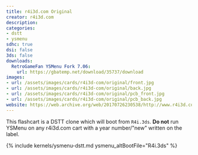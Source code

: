 ```yaml
---
title: r4i3d.com Original
creator: r4i3d.com
description:
categories:
- dstt
- ysmenu
sdhc: true
dsi: false
3ds: false
downloads:
  RetroGameFan YSMenu Fork 7.06:
    url: https://gbatemp.net/download/35737/download
images:
- url: /assets/images/cards/r4i3d-com/original/front.jpg
- url: /assets/images/cards/r4i3d-com/original/back.jpg
- url: /assets/images/cards/r4i3d-com/original/pcb_front.jpg
- url: /assets/images/cards/r4i3d-com/original/pcb_back.jpg
website: https://web.archive.org/web/20170726230538/http://www.r4i3d.com/
---
```

This flashcart is a DSTT clone which will boot from `R4i.3ds`. **Do not** run YSMenu on any r4i3d.com cart with a year number/"new" written on the label.

{% include kernels/ysmenu-dstt.md ysmenu_altBootFile="R4i.3ds" %}
